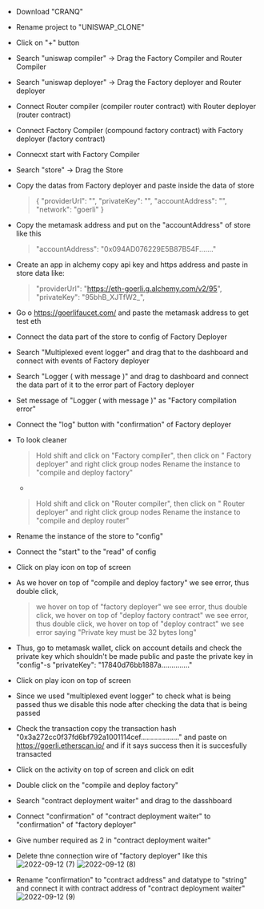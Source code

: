- Download "CRANQ"
- Rename project to "UNISWAP_CLONE"
- Click on "+" button
- Search "uniswap compiler" -> Drag the Factory Compiler and Router Compiler
- Search "uniswap deployer" -> Drag the Factory deployer and Router deployer
- Connect Router compiler (compiler router contract) with Router deployer (router contract)
- Connect Factory Compiler (compound factory contract) with Factory deployer (factory contract) 
- Connecxt start with Factory Compiler
- Search "store" -> Drag the Store 
- Copy the datas from Factory deployer and paste inside the data of store 
  > {
        "providerUrl": "",
        "privateKey": "",
        "accountAddress": "",
        "network": "goerli"
    }
- Copy the metamask address and put on the "accountAddress" of store like this 
  > "accountAddress": "0x094AD076229E5B87B54F......."

- Create an app in alchemy copy api key and https address and paste in store data like:
  > "providerUrl": "https://eth-goerli.g.alchemy.com/v2/95",
    "privateKey": "95bhB_XJTfW2_",

- Go o https://goerlifaucet.com/ and paste the metamask address to get test eth
- Connect the data part of the store to config of Factory Deployer
- Search "Multiplexed event logger" and drag that to the dashboard and connect with events of Factory deployer
- Search "Logger ( with message )" and drag to dashboard and connect the data part of it to the error part of Factory deployer
- Set message of "Logger ( with message )" as "Factory compilation error"
- Connect the "log" button with "confirmation" of Factory deployer
- To look cleaner
  > Hold shift and click on "Factory compiler", then click on " Factory deployer" and right click group nodes
  > Rename the instance to "compile and deploy factory"
  -
  > Hold shift and click on "Router compiler", then click on " Router deployer" and right click group nodes
  > Rename the instance to "compile and deploy router"
- Rename the instance of the store to "config"
- Connect the "start" to the "read" of config
- Click on play icon on top of screen
- As we hover on top of "compile and deploy factory" we see error,  thus double click,
  > we hover on top of "factory deployer"  we see error,  thus double click,
  > we hover on top of "deploy factory contract"  we see error,  thus double click,
  > we hover on top of "deploy contract"  we see error saying "Private key must be 32 bytes long"
- Thus, go to metamask wallet, click on account details and check the private key which shouldn't be made public and paste the private key in "config"-s "privateKey": "17840d76bb1887a.............."
- Click on play icon on top of screen
- Since we used "multiplexed event logger" to check what is being passed thus we disable this node after checking the data that is being passed
- Check the transaction copy the transaction hash "0x3a272cc0f37fd6bf792a1001114cef..................." and paste on https://goerli.etherscan.io/ and if it says success then it is succesfully transacted
- Click on the activity on top of screen and click on edit
- Double click on the "compile and deploy factory"
- Search "contract deployment waiter" and drag to the dasshboard
- Connect "confirmation" of "contract deployment waiter" to "confirmation" of "factory deployer"
- Give number required as 2 in "contract deployment waiter"
- Delete thne connection wire of "factory deployer" like this 
![2022-09-12 (7)](https://user-images.githubusercontent.com/78967360/189586008-f3a16603-1b4d-49bf-a7d4-2be8441efc00.png)
![2022-09-12 (8)](https://user-images.githubusercontent.com/78967360/189586022-16669da2-32ba-4d44-afb0-33eacf60ed5b.png)

- Rename "confirmation" to "contract address" and datatype to "string" and connect it with contract address of "contract deployment waiter"
![2022-09-12 (9)](https://user-images.githubusercontent.com/78967360/189588799-b418af0f-9adf-4234-ac61-2eadf1f2721f.png)


